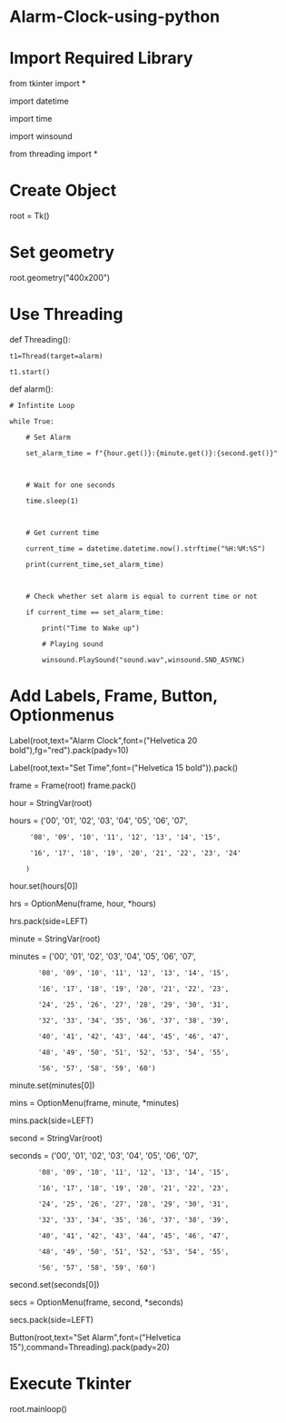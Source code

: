 # Alarm-Clock-using-python
# Import Required Library 

from tkinter import *

import datetime 

import time 

import winsound 

from threading import *

  
# Create Object 

root = Tk() 

  
# Set geometry 

root.geometry("400x200") 

  
# Use Threading 

def Threading(): 

    t1=Thread(target=alarm) 

    t1.start() 

  

def alarm(): 

    # Infintite Loop 

    while True: 

        # Set Alarm  

        set_alarm_time = f"{hour.get()}:{minute.get()}:{second.get()}"

  

        # Wait for one seconds 

        time.sleep(1) 

  

        # Get current time 

        current_time = datetime.datetime.now().strftime("%H:%M:%S") 

        print(current_time,set_alarm_time) 

  

        # Check whether set alarm is equal to current time or not 

        if current_time == set_alarm_time: 

            print("Time to Wake up") 

            # Playing sound 

            winsound.PlaySound("sound.wav",winsound.SND_ASYNC) 

  
# Add Labels, Frame, Button, Optionmenus 

Label(root,text="Alarm Clock",font=("Helvetica 20 bold"),fg="red").pack(pady=10) 

Label(root,text="Set Time",font=("Helvetica 15 bold")).pack() 

  

frame = Frame(root) 
frame.pack() 

  

hour = StringVar(root) 

hours = ('00', '01', '02', '03', '04', '05', '06', '07', 

         '08', '09', '10', '11', '12', '13', '14', '15', 

         '16', '17', '18', '19', '20', '21', '22', '23', '24'

        ) 

hour.set(hours[0]) 

  

hrs = OptionMenu(frame, hour, *hours) 

hrs.pack(side=LEFT) 

  

minute = StringVar(root) 

minutes = ('00', '01', '02', '03', '04', '05', '06', '07', 

           '08', '09', '10', '11', '12', '13', '14', '15', 

           '16', '17', '18', '19', '20', '21', '22', '23', 

           '24', '25', '26', '27', '28', '29', '30', '31', 

           '32', '33', '34', '35', '36', '37', '38', '39', 

           '40', '41', '42', '43', '44', '45', '46', '47', 

           '48', '49', '50', '51', '52', '53', '54', '55', 

           '56', '57', '58', '59', '60') 

minute.set(minutes[0]) 

  

mins = OptionMenu(frame, minute, *minutes) 

mins.pack(side=LEFT) 

  

second = StringVar(root) 

seconds = ('00', '01', '02', '03', '04', '05', '06', '07', 

           '08', '09', '10', '11', '12', '13', '14', '15', 

           '16', '17', '18', '19', '20', '21', '22', '23', 

           '24', '25', '26', '27', '28', '29', '30', '31', 

           '32', '33', '34', '35', '36', '37', '38', '39', 

           '40', '41', '42', '43', '44', '45', '46', '47', 

           '48', '49', '50', '51', '52', '53', '54', '55', 

           '56', '57', '58', '59', '60') 

second.set(seconds[0]) 

  

secs = OptionMenu(frame, second, *seconds) 

secs.pack(side=LEFT) 

  

Button(root,text="Set Alarm",font=("Helvetica 15"),command=Threading).pack(pady=20) 

  
# Execute Tkinter 
root.mainloop()
